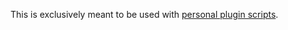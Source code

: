 This is exclusively meant to be used with [personal plugin scripts](https://github.com/Vap0r1ze/VapStuff).
